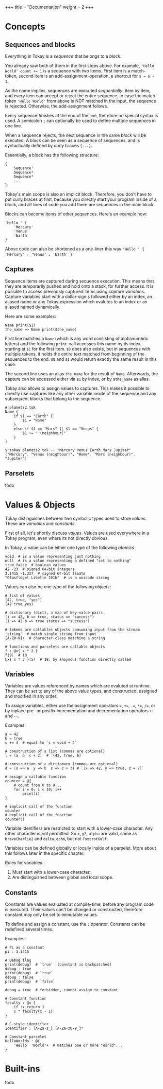+++
title = "Documentation"
weight = 2
+++

# Concepts

## Sequences and blocks

Everything in Tokay is a *sequence* that belongs to a *block*.

You already saw both of them in the first steps above. For example, `'Hello World' count += 1` is a sequence with two items. First item is a match-token, second item is an add-assignment-operation, a shortcut for `a = a + 1`.

As the name implies, sequences are executed *sequentially*, item by item, and every item can accept or reject the entire sequence. In case the match-token `'Hello World'` from above is NOT matched in the input, the sequence is rejected. Otherwise, the add-assignment follows.

Every sequence finishes at the end of the line, therefore no special syntax is used. A semicolon `;` can optionally be used to define multiple sequences in one line.

When a sequence rejects, the next sequence in the same *block* will be executed. A block can be seen as a sequence of sequences, and is syntactically defined by curly braces `{...}`.

Essentially, a block has the following structure:
```tokay
{
    Sequence¹
    Sequence²
    Sequence³
    ...
}
```
Tokay's main scope is also an implicit block. Therefore, you don't have to put curly braces at first, because you directly start your program inside of a block, and all lines of code you add there are sequences in the main block.

Blocks can become items of other sequences. Here's an example how:
```tokay
'Hello ' {
    'Mercury'
    'Venus'
    'Earth'
}
```
Above code can also be shortened as a one-liner this way `'Hello ' { 'Mercury' ; 'Venus' ; 'Earth' }`.

## Captures

Sequence items are captured during sequence execution. This means that they are temporarily pushed and hold onto a stack, for further access. It is possible to access previously captured items using *capture variables*. Capture variables start with a dollar-sign `$` followed either by an index, an aliased name or any Tokay expression which evalutes to an index or an aliased named dynamically.

Here are some examples:
```tokay
Name print($1)
the_name => Name print($the_name)
```

First line matches a `Name` (which is any word consisting of alphanumeric letters) and the following `print`-call accesses this name by its index, starting at `$1` for the first item. `$0` does also exists, but in sequences with multiple tokens, it holds the entire text matched from beginning of the sequences to the end. `$0` and `$1` would return exactly the same result in this case.

The second line uses an alias `the_name` for the result of `Name`. Afterwards, the capture can be accessed either via `$1` by index, or by `$the_name` as alias.

Tokay also allows to assign values to captures. This makes it possible to directly use captures like any other variable inside of the sequence and any subsequent blocks that belong to the sequence.

```tokay
# planets2.tok
Name {
    if $1 == "Earth" {
        $1 = "Home"
    }
    else if $1 == "Mars" || $1 == "Venus" {
        $1 += " (neighbour)"
    }
}
```

```shell
$ tokay planets2.tok -- "Mercury Venus Earth Mars Jupiter"
("Mercury", "Venus (neighbour)", "Home", "Mars (neighbour)", "Jupiter")
```

## Parselets

todo

# Values & Objects

Tokay distinguishes between two symbolic types used to store *values*. These are *variables* and *constants*.

First of all, let's shortly discuss *values*. Values are used everywhere in a Tokay program, even where its not directly obvious.

In Tokay, a value can be either one type of the following *atomics*

```tokay
void  # is a value representing just nothing
null  # is a value representing a defined "set to nothing"
true false  # boolean values
42 -23  # signed 64-bit integers
3.1415 -1.337  # signed 64-bit floats
"Glasflügel Libelle 201b"  # is a unicode string
```

Values can also be one type of the following *objects*:

```tokay
# list of values
(42, true, "yes")
(42 true yes)

# dictionary (dict), a map of key-value-pairs
(i => 42, b => true, status => "success")
(i => 42 b => true status => "success")

# tokens are callables objects consuming input from the stream
'string'  # match single string from input
[A-Z0-9]+  # character-class matching a string

# functions and parselets are callable objects
f : @x{ x * 2 }
f(9)  # 18
@x{ x * 3 }(5)  # 18, by anoymous function directly called
```

## Variables

Variables are values referenced by names which are evaluted at runtime. They can be set to any of the above value types, and constructed, assigned and modified in any order.

To assign variables, either use the assignment operators `=`, `+=`, `-=`, `*=`, `/=`, or by inplace pre- or postfix incrementation and decrementation operators `++` and `--`.

Examples:
```tokay
a = 42
b = true
c += 4  # equal to `c = void + 4`

# construction of a list (commas are optional)
l = (a  b  c + 2)  # `(42, true, 6)`

# construction of a dictionary (commas are optional)
d = (x => a  y => b  z => c + 3) # `(x => 42, y => true, z = 7)`

# assign a callable function
counter = @{
    # count from 0 to 9...
    for i = 0; i < 10; i++
        print(i)
}

# implicit call of the function
counter
# explicit call of the function
counter()
```

Variable identifiers are restricted to start with a lower-case character. Any other character is not permitted. So `x`, `y2`, `alpha` are valid, same as `bravoCharlie2` and `delta_echo`, but not `FoxtrotGolf`.

Variables can be defined globally or locally inside of a parselet. More about this follows later in the specific chapter.

Rules for variables:

1. Must start with a lower-case character.
2. Are distinguished between global and local scope.

## Constants

Constants are values evaluated at compile-time, before any program code is executed. Their values can't be changed or constructed, therefore constant may only be set to immutable values.

To define and assign a constant, use the `:` operator. Constants can be redefined several times.

Examples:
```tokay
# Pi as a constant
pi : 3.1415

# Debug flag
print(debug)  # `true`  (constant is backpatched)
debug : true
print(debug)  # `true`
debug : false
print(debug)  # `false`

debug = true  # forbidden, cannot assign to constant

# Constant function
faculty : @x {
    if !x return 1
    x * faculty(x - 1)
}

# C-style identifier
Identifier : [A-Za-z_] [A-Za-z0-9_]*

# Constant parselet
HelloWorlds : @{
    'Hello' 'World'+  # matches one or more "World"...
}
```

# Built-ins

todo
